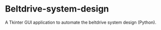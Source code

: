 # Beltdrive-system-design

A Tkinter GUI application to automate the beltdrive system design (Python).
